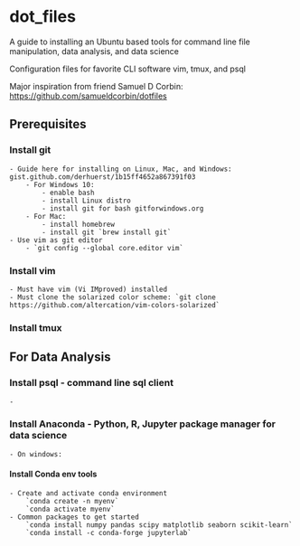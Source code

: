 # dot_files
A guide to installing an Ubuntu based tools for command line file manipulation, data analysis, and data science

Configuration files for favorite CLI software vim, tmux, and psql

Major inspiration from friend Samuel D Corbin: https://github.com/samueldcorbin/dotfiles

## Prerequisites

### Install git
    - Guide here for installing on Linux, Mac, and Windows: gist.github.com/derhuerst/1b15ff4652a867391f03
        - For Windows 10:
            - enable bash
            - install Linux distro 
            - install git for bash gitforwindows.org
        - For Mac:
            - install homebrew
            - install git `brew install git`
    - Use vim as git editor
        - `git config --global core.editor vim`

### Install vim
    - Must have vim (Vi IMproved) installed
    - Must clone the solarized color scheme: `git clone https://github.com/altercation/vim-colors-solarized`

### Install tmux

## For Data Analysis

### Install psql - command line sql client
    - 

### Install Anaconda - Python, R, Jupyter package manager for data science
    - On windows:

#### Install Conda env tools 
    - Create and activate conda environment
        `conda create -n myenv`
        `conda activate myenv`
    - Common packages to get started
        `conda install numpy pandas scipy matplotlib seaborn scikit-learn`
        `conda install -c conda-forge jupyterlab`
